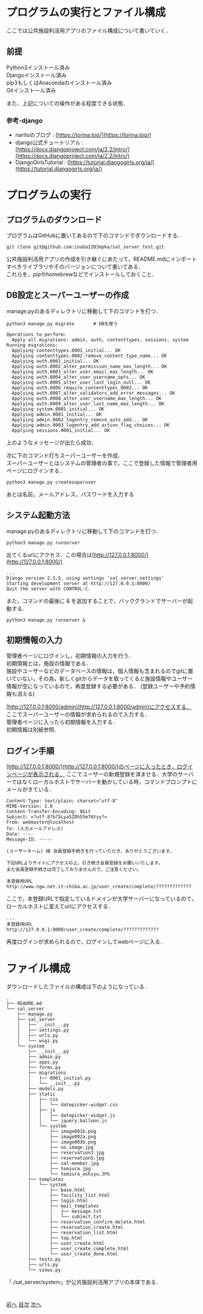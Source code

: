
# プログラムの実行とファイル構成 
ここでは公共施設利活用アプリのファイル構成について書いていく．  

## 前提
Python3インストール済み  
Djangoインストール済み  
pip3もしくはAnacondaのインストール済み  
Gitインストール済み  

また、上記についての操作がある程度できる状態．

### 参考-django
- naritoのブログ : [https://torina.top/](https://torina.top/)
- django公式チュートリアル : [https://docs.djangoproject.com/ja/2.2/intro/](https://docs.djangoproject.com/ja/2.2/intro/)
- DjangoGirlsTutorial : [https://tutorial.djangogirls.org/ja/](https://tutorial.djangogirls.org/ja/)

# プログラムの実行
## プログラムのダウンロード

プログラムはGitHubに置いてあるので下のコマンドでダウンロードする．
```  
git clone git@github.com:inaba1203mpka/sal_server_test.git
```
公共施設利活用アプリの作成を引き継ぐにあたって，README.mdにインポートすべきライブラリやそのバージョンについて書いてある．  
これらを，pipやhomebrewなどでインストールしておくこと．

## DB設定とスーパーユーザーの作成
manage.pyのあるディレクトリに移動して下のコマンドを打つ．
```
python3 manage.py migrate       # DBを使う
```
```
Operations to perform:
  Apply all migrations: admin, auth, contenttypes, sessions, system
Running migrations:
  Applying contenttypes.0001_initial... OK
  Applying contenttypes.0002_remove_content_type_name... OK
  Applying auth.0001_initial... OK
  Applying auth.0002_alter_permission_name_max_length... OK
  Applying auth.0003_alter_user_email_max_length... OK
  Applying auth.0004_alter_user_username_opts... OK
  Applying auth.0005_alter_user_last_login_null... OK
  Applying auth.0006_require_contenttypes_0002... OK
  Applying auth.0007_alter_validators_add_error_messages... OK
  Applying auth.0008_alter_user_username_max_length... OK
  Applying auth.0009_alter_user_last_name_max_length... OK
  Applying system.0001_initial... OK
  Applying admin.0001_initial... OK
  Applying admin.0002_logentry_remove_auto_add... OK
  Applying admin.0003_logentry_add_action_flag_choices... OK
  Applying sessions.0001_initial... OK
```
上のようなメッセージが出たら成功．

次に下のコマンド打ちスーパーユーザーを作成．  
スーパーユーザーとはシステムの管理者の事で，ここで登録した情報で管理者用ページにログインする．
```
python3 manage.py createsuperuser
```
あとは名前，メールアドレス，パスワードを入力する
## システム起動方法
manage.pyのあるディレクトリに移動して下のコマンドを打つ．
```
python3 manage.py runserver
```
出てくるurlにアクセス．この場合は[http://127.0.0.1:8000/](http://127.0.0.1:8000/)
```
...
Django version 2.1.5, using settings 'sal_server.settings'
Starting development server at http://127.0.0.1:8000/
Quit the server with CONTROL-C.
```

また，コマンドの最後に & を追加することで，バックグランドでサーバーが起動する．
```
python3 manage.py runserver &
```
## 初期情報の入力
管理者ページにログインし，初期情報の入力を行う．  
初期情報とは，施設の情報である．  
施設やユーザーなどのデータベースの情報は，個人情報も含まれるのでgitに置いていない，その為，新しくgitからデータを取ってくると施設情報やユーザー情報が空になっているので，再度登録する必要がある．  (登録ユーザーや予約情報も消える)  

[http://127.0.0.1:8000/admin](http://127.0.0.1:8000/admin)にアクセスする．  
ここでスーパーユーザーの情報が求められるので入力する．  
管理者ページに入ったら初期情報を入力する．  
初期情報は別紙参照．

## ログイン手順
[http://127.0.0.1:8000/](http://127.0.0.1:8000/)のページに入ったとき，ログインページが表示される．
ここでユーザーの新規登録を済ませる．大学のサーバーではなくローカルホストでサーバーを動かしている時，コマンドプロンプトにメールがきている．
```
Content-Type: text/plain; charset="utf-8"
MIME-Version: 1.0
Content-Transfer-Encoding: 8bit
Subject: =?utf-8?b?5Lya5ZOh55m76Yyy?=
From: webmaster@localhost
To: (入力メールアドレス)
Date: ----
Message-ID: -----

(ユーザーネーム) 様 会員登録手続きを行っていただき、ありがとうございます。

下記URLよりサイトにアクセスの上、引き続き会員登録をお願いいたします。
まだ会員登録手続きは完了しておりませんので、ご注意ください。

本登録用URL
http://www.ngw.net.it-chiba.ac.jp/user_create/complete/?????????????

```
ここで，本登録URLで指定しているドメインが大学サーバーになっているので，ローカルホストに変えてurlにアクセスする．
```
...
本登録用URL
http://127.0.0.1:8000/user_create/complete/?????????????
``` 
再度ログインが求められるので，ログインしてwebページに入る．

# ファイル構成

ダウンロードしたファイルの構成は下のようになっている．
```
.
├── README.md
└── sal_server
    ├── manage.py
    ├── sal_server
    │   ├── __init__.py
    │   ├── settings.py
    │   ├── urls.py
    │   └── wsgi.py
    └── system
        ├── __init__.py
        ├── admin.py
        ├── apps.py
        ├── forms.py
        ├── migrations
        │   ├── 0001_initial.py
        │   └── __init__.py
        ├── models.py
        ├── static
        │   ├── css
        │   │   └── datepicker-widget.css
        │   ├── js
        │   │   ├── datepicker-widget.js
        │   │   └── jquery.balloon.js
        │   └── system
        │       ├── image001b.png
        │       ├── image002a.png
        │       ├── image003b.png
        │       ├── no_image.jpg
        │       ├── reservation3.jpg
        │       ├── reservation5.jpg
        │       ├── sal-member.jpg
        │       ├── tomiura.jpg
        │       └── tomiura_ashiyu.JPG
        ├── templates
        │   └── system
        │       ├── base.html
        │       ├── facility_list.html
        │       ├── login.html
        │       ├── mail_templates
        │       │   ├── message.txt
        │       │   └── subject.txt
        │       ├── reservation_confirm_delete.html
        │       ├── reservation_create.html
        │       ├── reservation_list.html
        │       ├── top.html
        │       ├── user_create.html
        │       ├── user_create_complete.html
        │       └── user_create_done.html
        ├── tests.py
        ├── urls.py
        └── views.py
```
「./sal_server/system」が公共施設利活用アプリの本体である．  

#
[前へ](../md/0-はじめに.md)
[目次](../md/0-はじめに.md)
[次へ](../md/2-setting_py.md)